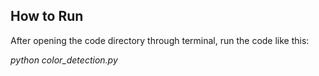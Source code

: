 ## How to Run

After opening the code directory through terminal, run the code like this:

*python color_detection.py*